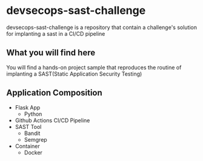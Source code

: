 # devsecops-sast-challenge
devsecops-sast-challenge is a repository that contain a challenge's solution for implanting a sast in a CI/CD pipeline  

## What you will find here

You will find a hands-on project sample that reproduces the routine of implanting a SAST(Static Application Security Testing)  

## Application Composition

- Flask App
    - Python
- Github Actions CI/CD Pipeline
- SAST Tool
    - Bandit
    - Semgrep
- Container 
    - Docker
